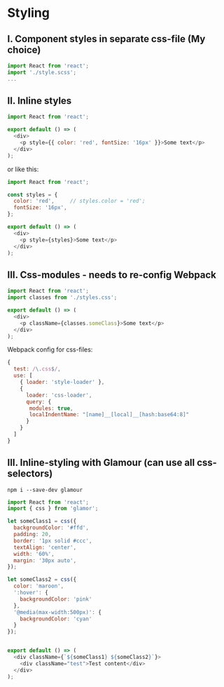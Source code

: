 # Styling

## I. Component styles in separate css-file (My choice)

```js
import React from 'react';
import './style.scss';
...
```

## II. Inline styles

```js
import React from 'react';

export default () => (
  <div>
    <p style={{ color: 'red', fontSize: '16px' }}>Some text</p>
  </div>
);
```
or like this:
```js
import React from 'react';

const styles = {
  color: 'red',     // styles.color = 'red';
  fontSize: '16px',
};

export default () => (
  <div>
    <p style={styles}>Some text</p>
  </div>
);
```

## III. Css-modules - needs to re-config Webpack
```js
import React from 'react';
import classes from './styles.css';

export default () => (
  <div>
    <p className={classes.someClass}>Some text</p>
  </div>
);
```

Webpack config for css-files:
```js
{
  test: /\.css$/,
  use: [
    { loader: 'style-loader' },
    {
      loader: 'css-loader',
      query: {
       modules: true,
       localIndentName: "[name]__[local]__[hash:base64:8]"
      }
    }
  ]
}
```

## III. Inline-styling with Glamour (can use all css-selectors)
``` npm i --save-dev glamour ```
```js
import React from 'react';
import { css } from 'glamor';

let someClass1 = css({
  backgroundColor: '#ffd',
  padding: 20,
  border: '1px solid #ccc',
  textAlign: 'center',
  width: '60%',
  margin: '30px auto',
});

let someClass2 = css({
  color: 'maroon',
  ':hover': {
    backgroundColor: 'pink'
  },
  '@media(max-width:500px)': {
    backgroundColor: 'cyan'
  }
});


export default () => (
  <div className={`${someClass1} ${someClass2}`}>
    <div className="test">Test content</div>
  </div>
);
```
